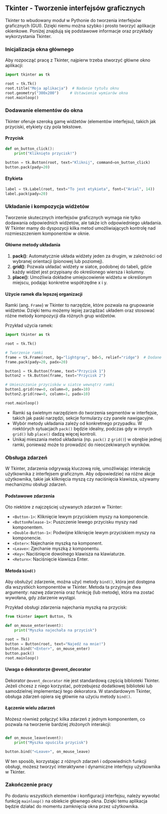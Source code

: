 ## Tkinter - Tworzenie interfejsów graficznych

Tkinter to wbudowany moduł w Pythonie do tworzenia interfejsów graficznych (GUI). Dzięki niemu można szybko i prosto tworzyć aplikacje okienkowe. Poniżej znajdują się podstawowe informacje oraz przykłady wykorzystania Tkinter.

### Inicjalizacja okna głównego

Aby rozpocząć pracę z Tkinter, najpierw trzeba stworzyć główne okno aplikacji:

```python
import tkinter as tk

root = tk.Tk()
root.title("Moja aplikacja")  # Nadanie tytułu oknu
root.geometry("300x200")     # Ustawienie wymiarów okna
root.mainloop()
```

### Dodawanie elementów do okna

Tkinter oferuje szeroką gamę widżetów (elementów interfejsu), takich jak przyciski, etykiety czy pola tekstowe.

#### Przycisk

```python
def on_button_click():
    print("Kliknięto przycisk!")

button = tk.Button(root, text="Kliknij", command=on_button_click)
button.pack(pady=20)
```

#### Etykieta

```python
label = tk.Label(root, text="To jest etykieta", font=("Arial", 14))
label.pack(pady=20)
```

### Układanie i kompozycja widżetów

Tworzenie skutecznych interfejsów graficznych wymaga nie tylko dodawania odpowiednich widżetów, ale także ich odpowiedniego układania. W Tkinter mamy do dyspozycji kilka metod umożliwiających kontrolę nad rozmieszczeniem komponentów w oknie.

#### Główne metody układania

1. **pack()**: Automatycznie układa widżety jeden za drugim, w zależności od wybranej orientacji (pionowej lub poziomej).
2. **grid()**: Pozwala układać widżety w siatce, podobnej do tabeli, gdzie każdy widżet jest przypisany do określonego wiersza i kolumny.
3. **place()**: Umożliwia dokładne umiejscowienie widżetu w określonym miejscu, podając konkretne współrzędne x i y.

#### Użycie ramek dla lepszej organizacji

Ramki (ang. `Frame`) w Tkinter to narzędzie, które pozwala na grupowanie widżetów. Dzięki temu możemy lepiej zarządzać układem oraz stosować różne metody kompozycji dla różnych grup widżetów.

Przykład użycia ramek:

```python
import tkinter as tk

root = tk.Tk()

# Tworzenie ramki
frame = tk.Frame(root, bg="lightgray", bd=5, relief="ridge")  # Dodane tło i obramowanie dla lepszej wizualizacji
frame.pack(pady=20, padx=20)

button1 = tk.Button(frame, text="Przycisk 1")
button2 = tk.Button(frame, text="Przycisk 2")

# Umieszczanie przycisków w siatce wewnątrz ramki
button1.grid(row=0, column=0, padx=10)
button2.grid(row=0, column=1, padx=10)

root.mainloop()
```

- Ramki są świetnym narzędziem do tworzenia segmentów w interfejsie, takich jak paski narzędzi, sekcje formularzy czy panele nawigacyjne.
- Wybór metody układania zależy od konkretnego przypadku. W niektórych sytuacjach `pack()` będzie idealny, podczas gdy w innych `grid()` lub `place()` dadzą więcej kontroli.
- Unikaj mieszania metod układania (np. `pack()` z `grid()`) w obrębie jednej ramki, ponieważ może to prowadzić do nieoczekiwanych wyników.

### Obsługa zdarzeń

W Tkinter, zdarzenia odgrywają kluczową rolę, umożliwiając interakcję użytkownika z interfejsem graficznym. Aby odpowiedzieć na różne akcje użytkownika, takie jak kliknięcia myszą czy naciśnięcia klawisza, używamy mechanizmu obsługi zdarzeń.

#### Podstawowe zdarzenia

Oto niektóre z najczęściej używanych zdarzeń w Tkinter:

* `<Button-1>`: Kliknięcie lewym przyciskiem myszy na komponencie.
* `<ButtonRelease-1>`: Puszczenie lewego przycisku myszy nad komponentem.
* `<Double-Button-1>`: Podwójne kliknięcie lewym przyciskiem myszy na komponencie.
* `<Enter>`: Najechanie myszką na komponent.
* `<Leave>`: Zjechanie myszką z komponentu.
* `<Key>`: Naciśnięcie dowolnego klawisza na klawiaturze.
* `<Return>`: Naciśnięcie klawisza Enter.

#### Metoda `bind()`

Aby obsłużyć zdarzenie, można użyć metody `bind()`, która jest dostępna dla wszystkich komponentów w Tkinter. Metoda ta przyjmuje dwa argumenty: nazwę zdarzenia oraz funkcję (lub metodę), która ma zostać wywołana, gdy zdarzenie wystąpi.

Przykład obsługi zdarzenia najechania myszką na przycisk:

```python
from tkinter import Button, Tk

def on_mouse_enter(event):
    print("Myszka najechała na przycisk")

root = Tk()
button = Button(root, text="Najedź na mnie!")
button.bind("<Enter>", on_mouse_enter)
button.pack()
root.mainloop()
```

#### Uwaga o dekoratorze @event_decorator

Dekorator `@event_decorator` nie jest standardową częścią biblioteki Tkinter. Jeżeli chcesz z niego korzystać, potrzebujesz dodatkowej biblioteki lub samodzielnej implementacji tego dekoratora. W standardowym Tkinter, obsługa zdarzeń opiera się głównie na użyciu metody `bind()`.

#### Łączenie wielu zdarzeń

Możesz również połączyć kilka zdarzeń z jednym komponentem, co pozwala na tworzenie bardziej złożonych interakcji:

```python

def on_mouse_leave(event):
    print("Myszka opuściła przycisk")

button.bind("<Leave>", on_mouse_leave)
```

W ten sposób, korzystając z różnych zdarzeń i odpowiednich funkcji obsługi, możesz tworzyć interaktywne i dynamiczne interfejsy użytkownika w Tkinter.

### Zakończenie pracy

Po dodaniu wszystkich elementów i konfiguracji interfejsu, należy wywołać funkcję `mainloop()` na obiekcie głównego okna. Dzięki temu aplikacja będzie działać do momentu zamknięcia okna przez użytkownika.
